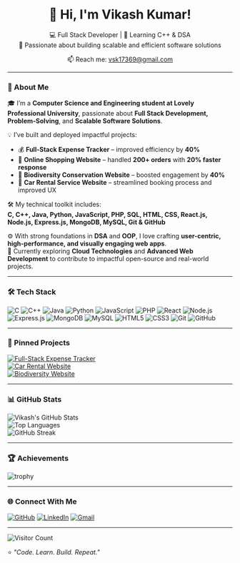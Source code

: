 <div align="center">

# 👋 Hi, I'm Vikash Kumar!

💻 Full Stack Developer | 🌱 Learning C++ & DSA  
🚀 Passionate about building scalable and efficient software solutions

📫 Reach me: [vsk17369@gmail.com](mailto:vsk17369@gmail.com)

</div>

---

### 🧠 About Me
🎓 I’m a **Computer Science and Engineering student at Lovely Professional University**, passionate about **Full Stack Development, Problem-Solving**, and **Scalable Software Solutions**.

💡 I’ve built and deployed impactful projects:
- 💰 **Full-Stack Expense Tracker** – improved efficiency by **40%**
- 🛒 **Online Shopping Website** – handled **200+ orders** with **20% faster response**
- 🌿 **Biodiversity Conservation Website** – boosted engagement by **40%**
- 🚗 **Car Rental Service Website** – streamlined booking process and improved UX

🛠️ My technical toolkit includes:  
**C, C++, Java, Python, JavaScript, PHP, SQL, HTML, CSS, React.js, Node.js, Express.js, MongoDB, MySQL, Git & GitHub**

⚙️ With strong foundations in **DSA** and **OOP**, I love crafting **user-centric, high-performance, and visually engaging web apps**.  
🌱 Currently exploring **Cloud Technologies** and **Advanced Web Development** to contribute to impactful open-source and real-world projects.

---

### 🛠️ Tech Stack

![C](https://img.shields.io/badge/C-00599C?style=for-the-badge&logo=c&logoColor=white)
![C++](https://img.shields.io/badge/C++-00599C?style=for-the-badge&logo=c%2B%2B&logoColor=white)
![Java](https://img.shields.io/badge/Java-ED8B00?style=for-the-badge&logo=openjdk&logoColor=white)
![Python](https://img.shields.io/badge/Python-3776AB?style=for-the-badge&logo=python&logoColor=white)
![JavaScript](https://img.shields.io/badge/JavaScript-F7DF1E?style=for-the-badge&logo=javascript&logoColor=black)
![PHP](https://img.shields.io/badge/PHP-777BB4?style=for-the-badge&logo=php&logoColor=white)
![React](https://img.shields.io/badge/React-20232A?style=for-the-badge&logo=react&logoColor=61DAFB)
![Node.js](https://img.shields.io/badge/Node.js-43853D?style=for-the-badge&logo=node.js&logoColor=white)
![Express.js](https://img.shields.io/badge/Express.js-404D59?style=for-the-badge)
![MongoDB](https://img.shields.io/badge/MongoDB-4EA94B?style=for-the-badge&logo=mongodb&logoColor=white)
![MySQL](https://img.shields.io/badge/MySQL-005C84?style=for-the-badge&logo=mysql&logoColor=white)
![HTML5](https://img.shields.io/badge/HTML5-E34F26?style=for-the-badge&logo=html5&logoColor=white)
![CSS3](https://img.shields.io/badge/CSS3-1572B6?style=for-the-badge&logo=css3&logoColor=white)
![Git](https://img.shields.io/badge/Git-F05032?style=for-the-badge&logo=git&logoColor=white)
![GitHub](https://img.shields.io/badge/GitHub-181717?style=for-the-badge&logo=github)

---

### 📌 Pinned Projects

[![Full-Stack Expense Tracker](https://github-readme-stats.vercel.app/api/pin/?username=Vikashkumar071234&repo=expense-tracker&theme=radical)](https://github.com/Vikashkumar071234/expense-tracker)  
[![Car Rental Website](https://github-readme-stats.vercel.app/api/pin/?username=Vikashkumar071234&repo=car-rental-service-&theme=radical)](https://github.com/Vikashkumar071234/car-rental-service-)  
[![Biodiversity Website](https://github-readme-stats.vercel.app/api/pin/?username=Vikashkumar071234&repo=vk_biodiversity&theme=radical)](https://github.com/Vikashkumar071234/vk_biodiversity)

---

### 📊 GitHub Stats

![Vikash's GitHub Stats](https://github-readme-stats.vercel.app/api?username=Vikashkumar071234&show_icons=true&theme=radical)  
![Top Languages](https://github-readme-stats.vercel.app/api/top-langs/?username=Vikashkumar071234&layout=compact&theme=radical)  
![GitHub Streak](https://github-readme-streak-stats.herokuapp.com/?user=Vikashkumar071234&theme=radical)

---

### 🏆 Achievements

![trophy](https://github-profile-trophy.vercel.app/?username=Vikashkumar071234&theme=radical&margin-w=10&margin-h=10)

---

### 🌐 Connect With Me

[![GitHub](https://img.shields.io/badge/GitHub-181717?style=for-the-badge&logo=github)](https://github.com/Vikashkumar071234)
[![LinkedIn](https://img.shields.io/badge/LinkedIn-0A66C2?style=for-the-badge&logo=linkedin&logoColor=white)](https://linkedin.com)
[![Gmail](https://img.shields.io/badge/Gmail-D14836?style=for-the-badge&logo=gmail&logoColor=white)](mailto:vsk17369@gmail.com)

---

![Visitor Count](https://profile-counter.glitch.me/Vikashkumar071234/count.svg)

⭐ *"Code. Learn. Build. Repeat."*
